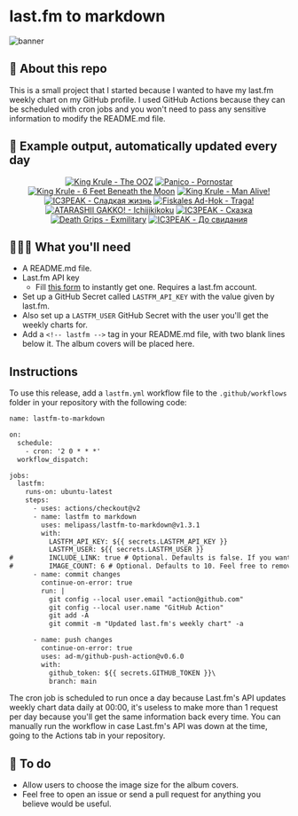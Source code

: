 # last.fm to markdown

![banner](banner.png)

## 🤖 About this repo
This is a small project that I started because I wanted to have my last.fm weekly chart on my GitHub profile. I used GitHub Actions because they can be scheduled with cron jobs and you won't need to pass any sensitive information to modify the README.md file.

## 🎵 Example output, automatically updated every day
<!-- lastfm -->
<p align="center"><a href="https://www.last.fm/music/King+Krule/The+OOZ"><img src="https://lastfm.freetls.fastly.net/i/u/64s/3fe337e8f3ae27a8ca00143755031334.jpg" title="King Krule - The OOZ"></a> <a href="https://www.last.fm/music/Panico/Pornostar"><img src="https://lastfm.freetls.fastly.net/i/u/64s/d8df451046624f85cf69e9d7e16b509b.jpg" title="Panico - Pornostar"></a> <a href="https://www.last.fm/music/King+Krule/6+Feet+Beneath+the+Moon"><img src="https://lastfm.freetls.fastly.net/i/u/64s/32618fce0370ea48771b8e9d4cd47f4f.jpg" title="King Krule - 6 Feet Beneath the Moon"></a> <a href="https://www.last.fm/music/King+Krule/Man+Alive!"><img src="https://lastfm.freetls.fastly.net/i/u/64s/f696f58c83a17df71f51c2b9819cdff6.jpg" title="King Krule - Man Alive!"></a> <a href="https://www.last.fm/music/IC3PEAK/%D0%A1%D0%BB%D0%B0%D0%B4%D0%BA%D0%B0%D1%8F+%D0%B6%D0%B8%D0%B7%D0%BD%D1%8C"><img src="https://lastfm.freetls.fastly.net/i/u/64s/5012ae8978c36c72906d4fe0ae57a293.jpg" title="IC3PEAK - Сладкая жизнь"></a> <a href="https://www.last.fm/music/Fiskales+Ad-Hok/Traga!"><img src="https://lastfm.freetls.fastly.net/i/u/64s/95ab7f6a4ff640b6c08d1fd090f04db3.png" title="Fiskales Ad-Hok - Traga!"></a> <a href="https://www.last.fm/music/ATARASHII+GAKKO!/Ichijikikoku"><img src="https://lastfm.freetls.fastly.net/i/u/64s/8a6869bce406a164d97f34c648bed5b6.jpg" title="ATARASHII GAKKO! - Ichijikikoku"></a> <a href="https://www.last.fm/music/IC3PEAK/%D0%A1%D0%BA%D0%B0%D0%B7%D0%BA%D0%B0"><img src="https://lastfm.freetls.fastly.net/i/u/64s/c402a0fdf4fd871e926154ae81d20fac.jpg" title="IC3PEAK - Сказка"></a> <a href="https://www.last.fm/music/Death+Grips/Exmilitary"><img src="https://lastfm.freetls.fastly.net/i/u/64s/831e96df3afd4777c7ac562537bdb356.png" title="Death Grips - Exmilitary"></a> <a href="https://www.last.fm/music/IC3PEAK/%D0%94%D0%BE+%D1%81%D0%B2%D0%B8%D0%B4%D0%B0%D0%BD%D0%B8%D1%8F"><img src="https://lastfm.freetls.fastly.net/i/u/64s/ab72603510789b5288f0260dcbaaf1da.jpg" title="IC3PEAK - До свидания"></a> </p>

          
## 👩🏽‍💻 What you'll need
* A README.md file.
* Last.fm API key
  * Fill [this form](https://www.last.fm/api/account/create) to instantly get one. Requires a last.fm account.
* Set up a GitHub Secret called ```LASTFM_API_KEY``` with the value given by last.fm.
* Also set up a ```LASTFM_USER``` GitHub Secret with the user you'll get the weekly charts for.
* Add a ```<!-- lastfm -->``` tag in your README.md file, with two blank lines below it. The album covers will be placed here.

## Instructions
To use this release, add a ```lastfm.yml``` workflow file to the ```.github/workflows``` folder in your repository with the following code:
```diff
name: lastfm-to-markdown

on:
  schedule:
    - cron: '2 0 * * *'
  workflow_dispatch:

jobs:
  lastfm:
    runs-on: ubuntu-latest
    steps:
      - uses: actions/checkout@v2
      - name: lastfm to markdown
        uses: melipass/lastfm-to-markdown@v1.3.1
        with:
          LASTFM_API_KEY: ${{ secrets.LASTFM_API_KEY }}
          LASTFM_USER: ${{ secrets.LASTFM_USER }}
#         INCLUDE_LINK: true # Optional. Defaults is false. If you want to include the link to the album page, set this to true.
#         IMAGE_COUNT: 6 # Optional. Defaults to 10. Feel free to remove this line if you want.
      - name: commit changes
        continue-on-error: true
        run: |
          git config --local user.email "action@github.com"
          git config --local user.name "GitHub Action"
          git add -A
          git commit -m "Updated last.fm's weekly chart" -a

      - name: push changes
        continue-on-error: true
        uses: ad-m/github-push-action@v0.6.0
        with:
          github_token: ${{ secrets.GITHUB_TOKEN }}\
          branch: main
```
The cron job is scheduled to run once a day because Last.fm's API updates weekly chart data daily at 00:00, it's useless to make more than 1 request per day because you'll get the same information back every time. You can manually run the workflow in case Last.fm's API was down at the time, going to the Actions tab in your repository.

## 🚧 To do
* Allow users to choose the image size for the album covers.
* Feel free to open an issue or send a pull request for anything you believe would be useful.
